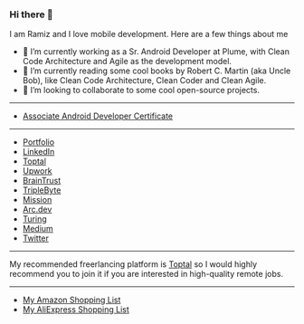 ### Hi there 👋 

I am Ramiz and I love mobile development. Here are a few things about me

- 🔭  I’m currently working as a Sr. Android Developer at Plume, with Clean Code Architecture and Agile as the development model.
- 🌱  I’m currently reading some cool books by Robert C. Martin (aka Uncle Bob), like Clean Code Architecture, Clean Coder and Clean Agile.
- 👯  I’m looking to collaborate to some cool open-source projects.

--------------

- [Associate Android Developer Certificate](https://www.credential.net/604caab4-581d-4582-bbc1-fd788081f62a?key)

--------------

- [Portfolio](http://informramiz.github.io/) 
- [LinkedIn](https://www.linkedin.com/in/ramiz-raja/) 
- [Toptal](https://www.toptal.com/resume/ramiz-raja)
- [Upwork](https://www.upwork.com/o/profiles/users/~019fe875b898e86fdc/)
- [BrainTrust](https://app.usebraintrust.com/talent/36862/) 
- [TripleByte](https://triplebyte.com/tb/ramiz-raja-eg7j03l)
- [Mission](https://app.mission.dev/profile/public/ramiz-raja-128bea63)
- [Arc.dev](https://arc.dev/@ramizraja) 
- [Turing](https://matching.turing.com/developer-resume/47bae34bce88460e1c94d225662d916f23e275e554bb)
- [Medium](https://medium.com/@informramiz) 
- [Twitter](https://twitter.com/informramiz)

--------------

My recommended freerlancing platform is [Toptal](https://topt.al/nVcw5a) so I would highly recommend you to join it if you are interested in high-quality remote jobs.

--------------

- [My Amazon Shopping List](https://linktr.ee/techwithrr)
- [My AliExpress Shopping List](https://linktr.ee/techwithrr1)
